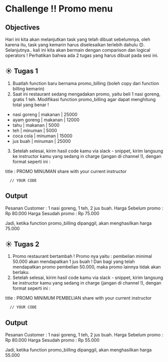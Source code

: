 # Challenge !! Promo menu

## Objectives

Hari ini kita akan melanjutkan task yang telah dibuat sebelumnya, oleh karena itu, task yang kemarin harus diselesaikan terlebih dahulu :blush:. Selanjutnya.. kali ini kita akan bermain dengan comparison dan logical operators ! Perhatikan bahwa ada 2 tugas yang harus dibuat pada sesi ini.

## :sunny: Tugas 1
1. Buatlah function baru bernama promo_billing (boleh copy dari function billing kemarin)
2. Saat ini restaurant sedang mengadakan promo, yaitu beli 1 nasi goreng, gratis 1 teh. Modifikasi function promo_billing agar dapat menghitung total yang benar !
  - nasi goreng | makanan | 25000
  - ayam goreng | makanan | 12000
  - tahu        | makanan | 5000
  - teh         | minuman | 5000
  - coca cola   | minuman | 15000
  - jus buah    | minuman | 25000
3. Setelah selesai, kirim hasil code kamu via slack - snippet, kirim langsung ke instructor kamu yang sedang in charge (jangan di channel !), dengan format seperti ini :

title : PROMO MINUMAN
share with your current instructor
```
  // YOUR CODE
```

## Output
Pesanan Customer : 1 nasi goreng, 1 teh, 2 jus buah.
Harga Sebelum promo : Rp 80.000
Harga Sesudah promo : Rp 75.000

Jadi, ketika function promo_billing dipanggil, akan menghasilkan harga 75.000


## :sunny: Tugas 2
1. Promo restaurant bertambah ! Promo nya yaitu : pembelian minimal 50.000 akan mendapatkan 1 jus buah ! Dan bagi yang telah mendapatkan promo pembelian 50.000, maka promo lainnya tidak akan berlaku.
2. Setelah selesai, kirim hasil code kamu via slack - snippet, kirim langsung ke instructor kamu yang sedang in charge (jangan di channel !), dengan format seperti ini :

title : PROMO MINIMUM PEMBELIAN
share with your current instructor
```
  // YOUR CODE
```

## Output
Pesanan Customer : 1 nasi goreng, 1 teh, 2 jus buah.
Harga Sebelum promo : Rp 80.000
Harga Sesudah promo : Rp 55.000

Jadi, ketika function promo_billing dipanggil, akan menghasilkan harga 55.000
